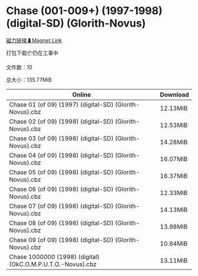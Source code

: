 # Chase (001-009+) (1997-1998) (digital-SD) (Glorith-Novus)

[磁力链接⬇Magnet Link](magnet:?xt=urn:btih:eccb78c237df2dea06ede122e1ffcb0d5f47d569&dn=Chase%20%28001-009%2B%29%20%281997-1998%29%20%28digital-SD%29%20%28Glorith-Novus%29)

打包下载📦仍在工事中

文件数：10

总大小：135.77MiB

Online | Download
--- | ---
Chase 01 (of 09) (1997) (digital-SD) (Glorith-Novus).cbz | 12.13MiB
Chase 02 (of 09) (1998) (digital-SD) (Glorith-Novus).cbz | 12.53MiB
Chase 03 (of 09) (1998) (digital-SD) (Glorith-Novus).cbz | 14.28MiB
Chase 04 (of 09) (1998) (digital-SD) (Glorith-Novus).cbz | 16.07MiB
Chase 05 (of 09) (1998) (digital-SD) (Glorith-Novus).cbz | 16.37MiB
Chase 06 (of 09) (1998) (digital-SD) (Glorith-Novus).cbz | 12.33MiB
Chase 07 (of 09) (1998) (digital-SD) (Glorith-Novus).cbz | 14.13MiB
Chase 08 (of 09) (1998) (digital-SD) (Glorith-Novus).cbz | 13.98MiB
Chase 09 (of 09) (1998) (digital-SD) (Glorith-Novus).cbz | 10.84MiB
Chase 1000000 (1998) (digital) (OkC.O.M.P.U.T.O.-Novus).cbz | 13.11MiB